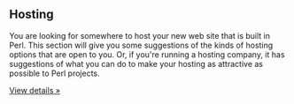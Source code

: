 ## Hosting

You are looking for somewhere to host your new web site that
is built in Perl. This section will give you some suggestions of
the kinds of hosting options that are open to you. Or, if you're
running a hosting company, it has suggestions of what you can do
to make your hosting as attractive as possible to Perl projects.

<p><a class="btn btn-default" href="/hosting/" role="button">View details &raquo;</a></p>
